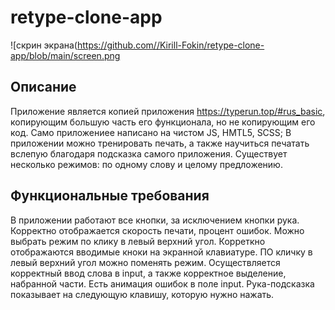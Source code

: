 # retype-clone-app

![скрин экрана(https://github.com//Kirill-Fokin/retype-clone-app/blob/main/screen.png

## Описание 

Приложение является копией  приложения https://typerun.top/#rus_basic, копирующим большую часть его функционала, но не копирующим его код. Само приложениее написано на чистом JS, HMTL5, SCSS; В приложении можно тренировать печать, а также научиться печатать вслепую благодаря подсказка самого приложения. Существует несколько режимов: по одному слову и целому предложению.

## Функциональные требования


В приложении работают все кнопки, за исключением кнопки рука.
Корректно отображается скорость печати, процент ошибок.
Можно выбрать режим по клику в левый верхний угол.
Корреткно отображаются вводимые кноки на экранной клавиатуре.
ПО кличку в левый верхний угол можно поменять режим.
Осуществляется корректный ввод слова в input, а также корректное выделение, набранной части.
Есть анимация ошибок в поле input.
Рука-подсказка показывает на следующую клавишу, которую нужно нажать.
